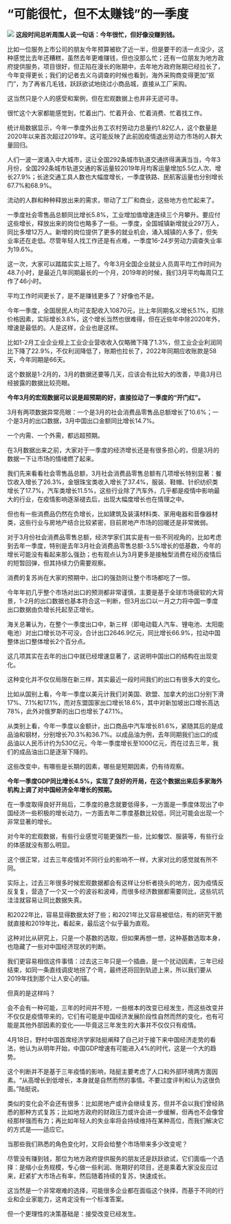 # “可能很忙，但不太赚钱”的一季度

![](https://inews.gtimg.com/om_bt/O5TCGg4yoGEn3qZYSX9H414_zBjsQZod6B56fYGlAG9UUAA/1000)
**这段时间总听周围人说一句话：今年很忙，但好像没赚到钱。**

比如一位服务上市公司的朋友今年预算被砍了近一半，但是要干的活一点没少，这种感觉比去年还糟糕，虽然去年更难赚钱，但也没那么忙；还有一位朋友为地方政府提供服务，项目很好，但正陷在漫长的账期中，去年地方政府账期已经拉长了，今年变得更长；我们的记者去义乌调查的时候也看到，海外采购商变得更加“抠门”，为了再省几毛钱，跃跃欲试地绕过小商品城，直接从工厂采购。

这当然只是个人的感受和案例，但在宏观数据上也并非无迹可寻。

很忙这个大家都能感觉到，忙着出门、忙着开会、忙着消费、忙着找工作。

统计局数据显示，今年一季度外出务工农村劳动力总量约1.82亿人，这个数量是2020年以来首次超过2019年。这可能反映了此前因疫情退出劳动力市场的人群大量回归。

人们一波一波涌入中大城市，这让全国292条城市轨道交通挤得满满当当，今年3月份，全国292条城市轨道交通的客运量较2019年月均客运量增加5.5亿人次、增长27.9%；长途交通工具人数也大幅度增长，一季度铁路、民航客运量也分别增长67.7%和68.9%。

流动的人群和种种释放出来的需求，带动了工厂和商业，这些地方也忙起来了。

一季度社会零售品总额同比增长5.8%，工业增加值增速连续三个月攀升。要应付这些增长，释放出来的岗位也略多了一些。一季度，全国城镇新增就业297万人，同比多增12万人。新增的岗位提供了更多的就业机会，涌入城镇的人多了，但失业率还在走低。尽管年轻人找工作还是有点难，一季度16-24岁劳动力调查失业率为19.6%。

这一次，大家可以踏踏实实上班了。今年3月全国企业就业人员周平均工作时间为48.7小时，是最近几年同期最长的一个月，2019年的时候，我们3月平均每周只工作了46小时。

平均工作时间更长了，是不是赚钱更多了？好像也不是。

今年一季度，全国居民人均可支配收入10870元，比上年同期名义增长5.1%，扣除价格因素，实际增长3.8%，这个增长当然也很难得，但在近些年中除2020年外，增速是最低的。人是这样，企业也是这样。

比如1-2月工业企业规上工业企业营收收入仅略微下降了1.3%，但工业企业利润同比下降了22.9%，不仅利润降低了，账期也拉长了，2022年同期应收账款是58天，今年同期是66天。

这个数据是1-2月的，3月的数据还要等几天，应该会有比较大的改善，毕竟3月已经披露的数据比较亮眼。

**今年3月的宏观数据可以说是超预期的好，直接拉动了一季度的“开门红”。**

3月有两项数据异常亮眼：一个是3月的社会消费品零售品总额增长了10.6%；一个是3月的出口数据，3月中国出口金额同比增长14.7%。

一个内需、一个外需，都远超预期。

在3月数据出来之前，大家对于一季度的经济增长还是有很多担心的，但是3月的数据一下让市场的情绪燃了起来。

我们先来看看社会零售品总额，3月社会消费品零售总额有几项增长特别显著：餐饮收入增长了26.3%，金银珠宝类收入增长了37.4%，服装、鞋帽、针织纺织类增长了17.7%，汽车类增长11.5%，这些行业除了汽车外，几乎都是疫情中影响最大的行业，在疫情影响逐渐褪去后，出现大幅度增长也在情理之中。

但也有一些消费品仍然在负增长，比如建筑及装潢材料类、家用电器和音像器材类，这些行业与房地产结合比较紧密，目前房地产市场的回暖还是非常微弱。

对于3月份社会消费品零售总额，经济学家们其实是有一些不同视角的，比如考虑到去年一季度，特别是去年3月社会消费品零售总额-3.5%增长的低基数，今年的增长可能没有看起来那么强劲；也有观点认为3月更多是接触型消费在经历疫情后的短暂回弹，但其持续力仍需要观察。

消费的复苏尚在大家的预期中，出口的强劲则让整个市场都吃了一惊。

今年年初几乎整个市场对出口的预测都非常谨慎，主要是基于全球市场疲软的大背景，1-2月的出口数据也基本符合这一判断，但3月出口以一月之力将中国一季度出口数据由负增长托起至正增长。

海关总署认为，在整个一季度出口中，新三样（即电动载人汽车、锂电池、太阳能电池）对出口增长功不可没，合计出口2646.9亿元，同比增长66.9%，拉动中国整体出口整体增长2个百分点。

这几项其实在去年的出口中就已经增速显著了，这说明中国出口的结构在出现变化。

这种变化并不仅仅局限在新三样，其实最近一段时间我们的出口有很多大的变化。

比如从国别上看，今年一季度以美元计我们对美国、欧盟、加拿大的出口分别下滑17%、7.1%和17.1%，而对东盟国家出口增长18.6%，其中对新加坡出口增长高达78%，此外对俄罗斯的出口也增长了47.1%。

从类别上看，今年一季度以金额计，出口商品中汽车增长81.6%，紧随其后的是成品油和钢材，分别增长70.3%和36.7%。以成品油为例，去年同期我们出口的成品油以人民币计约为530亿元，今年一季度增长至1000亿元，而在过去三年，我们的成品油出口是逐渐下降的。

这些改变中，有哪些是长期的因素，哪些是短期因素，仍有待观察。

**今年一季度GDP同比增长4.5%，实现了良好的开局，在这个数据出来后多家海外机构上调了对中国经济全年增长的预期。**

在一季度取得良好开局后，二季度的悬念就要低得多，一方面是一季度体现出了中国经济一些积极的增长动力，一方面去年二季度基数比较低，同比可能会出现一个非常显著的增长。

对今年的宏观数据，有些行业感觉可能更强烈一些，比如餐饮、服装等，有些行业的体感就没有那么明显。

这个很正常，过去三年疫情对不同行业的影响不一样，大家对比的感觉就有所不同。

实际上，过去三年很多时候宏观数据都会有这样让分析者挠头的地方，因为疫情反反复复，营造了一个又一个的波谷和波峰，而很多经济数据都需要同比，这些坑坑洼洼就容易让同比数据失真。

和2022年比，容易显得数据太好了些；和2021年比又容易被低估，有的研究干脆就直接和2019年比，看起来，最后这个似乎最为直观。

这种对比从研究上，只是一个基数的选取，但如果再想一想，这种基数选取本身，也隐藏了一些对中国经济现状的判断。

我们更容易相信这件事情：过去这三年只是一个插曲，是一个扰动因素，三年已经结束，如同一条直线调皮地拐了个弯，最终还将回到轨迹上来，所以我们要从2019年找到那个让人安心的锚。

但真的是这样吗？

会不会有一种可能，三年的时间并不短，一些根本的改变已经发生，而这些改变并不仅仅是疫情带来的，它们有可能是中国经济发展阶段性自然而然的变化，也有可能是其他外部因素的变化——毕竟这三年发生的大事并不仅仅只有疫情。

4月18日，野村中国首席经济学家陆挺阐释了自己对于接下来中国经济走势的看法，他认为从明年开始，中国GDP增速有可能进入4%的时代，这是一个大的趋势。

这个判断并不是基于三年疫情的影响，陆挺主要考虑了人口和外部环境两方面因素。“从高增长到低增长，本身就是自然而然的事情。不要过度评判和认为这很负面。”陆挺说。

类似的变化会不会还有很多：比如房地产或许会继续复苏，但并不会以我们曾经熟悉的那种方式复苏；比如地方政府的财政压力或许会进一步缓解，但再也不会像曾经那样强而有力；再比如年轻人的失业率将会持续维持在某种高位，而我们解决它的方式是——适应它。

当那些我们熟悉的角色变化时，又将会给整个市场带来多少改变呢？

尽管没有赚到钱，那位为地方政府提供服务的朋友还是跃跃欲试，它们面临一个选择：是缩小业务规模，专心做一些利润、账期好的项目，还是乘着大家没反应过来，赶紧扩大市场占有率，然后随着持续的复苏，快速成长。

这当然是一个非常艰难的选择，可能很多企业都在面临这个抉择，而基于不同的行业和企业家能力，这肯定没有一个标准答案。

但一个更理性的决策基础是：接受改变已经发生。

